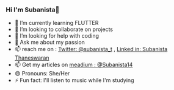 ### Hi I'm Subanista👋


- 🌱 I’m currently learning FLUTTER
- 👯 I’m looking to collaborate on projects
- 🤔 I’m looking for help with coding
- 💬 Ask me about my passion 
- 📫 reach me on :  [Twitter: @subanista_t](https://twitter.com/subanista_t) , [Linked in: Subanista Thaneswaran](https://www.linkedin.com/in/subanista-thaneswaran/)
- 📫 Get my articles on [meadium : @Subanista14](https://medium.com/@subanista14)
- 😄 Pronouns: She/Her
- ⚡ Fun fact: I'll listen to music while I'm studying

